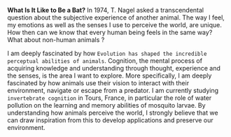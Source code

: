 **What Is It Like to Be a Bat?** In 1974, T. Nagel asked a transcendental question about the subjective experience of another animal. The way I feel, my emotions as well as the senses I use to perceive the world, are unique. How then can we know that every human being feels in the same way? What about non-human animals ?

I am deeply fascinated by how `Evolution has shaped the incredible perceptual abilities of animals`. Cognition, the mental process of acquiring knowledge and understanding through thought, experience and the senses, is the area I want to explore. More specifically, I am deeply fascinated by how animals use their vision to interact with their environment, navigate or escape from a predator.
I am currently studying `invertebrate cognition` in Tours, France, in particular the role of water pollution on the learning and memory abilities of mosquito larvae.
By understanding how animals perceive the world, I strongly believe that we can draw inspiration from this to develop applications and preserve our environment.
